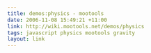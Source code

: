 ```yaml
---
title: demos:physics - mootools
date: 2006-11-08 15:49:21 +11:00
link: http://wiki.mootools.net/demos/physics
tags: javascript physics mootools gravity
layout: link
---
```


